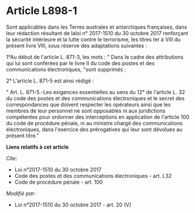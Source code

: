 # Article L898-1

Sont applicables dans les Terres australes et antarctiques françaises, dans leur rédaction résultant de laloi n° 2017-1510 du
30 octobre 2017 renforçant la sécurité intérieure et la lutte contre le terrorisme, les titres Ier à VIII du présent livre
VIII, sous réserve des adaptations suivantes : 

1°Au début de l'article L. 871-3, les mots : " Dans le cadre des attributions qui lui sont conférées par le livre II du code
des postes et des communications électroniques, "sont supprimés ; 

2° L'article L. 871-5 est ainsi rédigé : 

" Art. L. 871-5.-Les exigences essentielles au sens du 12° de l'article L. 32 du code des postes et des communications
électroniques et le secret des correspondances que doivent respecter les opérateurs ainsi que les membres de leur personnel
ne sont opposables ni aux juridictions compétentes pour ordonner des interceptions en application de l'article 100 du code de
procédure pénale, ni au ministre chargé des communications électroniques, dans l'exercice des prérogatives qui leur sont
dévolues au présent titre."

**Liens relatifs à cet article**

_Cite_:

  - Loi n°2017-1510 du 30 octobre 2017
  - Code des postes et des communications électroniques - art. L32
  - Code de procédure pénale - art. 100

_Modifié par_:

  - Loi n°2017-1510 du 30 octobre 2017 - art. 20 (V)
